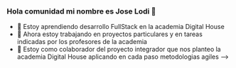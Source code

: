 ### Hola comunidad mi nombre es Jose Lodi 👋


- 🌱 Estoy aprendiendo desarrollo FullStack en la academia Digital House
- 🔭 Ahora estoy trabajando en proyectos particulares y en tareas indicadas por los profesores de la academia
- 👯 Estoy como colaborador del proyecto integrador que nos planteo la academia Digital House aplicando en cada paso metodologias agiles
-->

